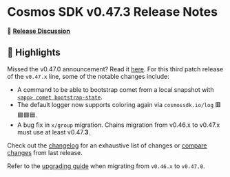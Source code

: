 # Cosmos SDK v0.47.3 Release Notes

💬 [**Release Discussion**](https://github.com/cosmos/community)

## 🚀 Highlights

Missed the v0.47.0 announcement? Read it [here](https://github.com/cosmos/cosmos-sdk/releases/tag/v0.47.0).
For this third patch release of the `v0.47.x` line, some of the notable changes include:

* A command to be able to bootstrap comet from a local snapshot with [`<app> comet bootstrap-state`](https://docs.cosmos.network/v0.47/run-node/run-node#local-state-sync).
* The default logger now supports coloring again via `cosmossdk.io/log` 🟥🟩🟪🟦.
* A bug fix in `x/group` migration. Chains migration from v0.46.x to v0.47.x must use at least v0.47.**3**.

Check out the [changelog](https://github.com/cosmos/cosmos-sdk/blob/v0.47.3/CHANGELOG.md) for an exhaustive list of changes or [compare changes](https://github.com/cosmos/cosmos-sdk/compare/release/v0.47.2...v0.47.3) from last release.

Refer to the [upgrading guide](https://github.com/cosmos/cosmos-sdk/blob/release/v0.47.x/UPGRADING.md) when migrating from `v0.46.x` to `v0.47.0`.